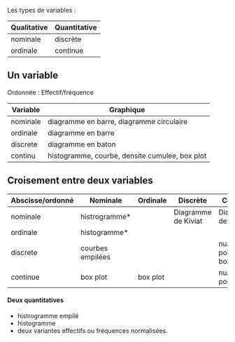 Les types de variables :

| Qualitative | Quantitative |
|---|---|
| nominale | discrète |
| ordinale | continue |

## Un variable

Ordonnée : Effectif/fréquence

| Variable | Graphique |
|---|---|
| nominale | diagramme en barre, diagramme circulaire | descroissant ordonnee par eff/freq
| ordinale | diagramme en barre | classee par la var|
| discrete | diagramme en baton | 
| continu | histogramme, courbe, densite cumulee, box plot |
 
## Croisement entre deux variables

| Abscisse/ordonné | Nominale | Ordinale | Discrète | Continue |
|---|---|---|---|---|
| nominale | histrogramme* | | Diagramme de Kiviat | Diagramme de Kiviat |
| ordinale | histogramme* | | | |
| discrete | courbes empilées |  |  | nuage de points; boxplot |
| continue | box plot | box plot | | nuage de points |

#### Deux quantitatives

* histrogramme empilé
* histogramme
* deux variantes effectifs ou fréquences normalisées.
